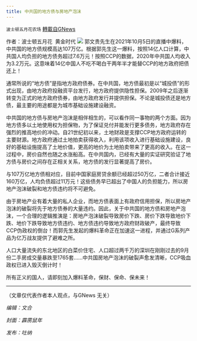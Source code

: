 ```yaml
---
title: 中共国的地方债与房地产泡沫
---
```

`波士顿五月花农场` [轉載自GNews](https://gnews.org/zh-hans/1577343/)

作者：波士顿五月花  黄金时代
![](https://assets.gnews.org/wp-content/uploads/2021/10/20211006-5.jpg)
郭文贵先生在2021年10月5日的直播中爆料，中共国的地方债规模高达107万亿。根据郭先生这一爆料，按照14亿人口计算，中共国人均负担的地方债务超过7.6万元！按照CCP的数据，2020年中共国人均收入为3.2万元。这意味着14亿中国人不吃不喝白干两年半才能替CCP的地方政府把债还上！

通常所说的“地方债”是指地方政府债券。在中共国，地方债最初是以“城投债”的形式出现，由地方政府投融资平台发行，地方政府提供隐性担保。2009年之后逐渐转变为正式的地方政府债券，由地方政府发行并提供担保。不论是城投债还是地方债，最主要的用途都是为城市基础设施建设融资。

中共国的地方债与房地产泡沫是相伴相生的，可以看作同一事物的两个方面。因为地方债多以土地使用权为担保物，为了保证兑付并能发行更多债务，地方政府存在强烈的推高地价的冲动。自21世纪初以来，土地财政是支撑CCP地方政府运转的主要财源。地方政府通过土地拍卖获得收入，利用该项收入进行基础设施建设，良好的基础设施提高了土地价值，更高的地价为土地拍卖带来了更高的收入。在这一过程中，房价自然也随之水涨船高。在中共国内，已经有大量的实证研究验证了地方债与房价之间存在正相关关系，地方债的发行显著提高了房价。

与107万亿地方债相对应，目前中国家庭房贷余额已经超过50万亿，二者合计接近160万亿，人均负债超过11万元！这些债务早已超出了中国人的负担能力，所以房地产泡沫破裂和地方债违约将不可避免。

由于房地产业有着大量的私人企业，而地方债表面上有政府信用担保，所以房地产泡沫的破裂将先于地方债券的大量违约。因此，关于中共国的地方债和房地产泡沫，一个合理的逻辑推演是：房地产泡沫破裂导致房价下跌、房价下跌导致地价下跌、地价下跌导致地方债违约、地方债违约导致地方政府财政破产，最终导致CCP伪政权的倒台！而郭先生发起的爆料革命正在加速这一进程，并通过G系列产品为亿万战友提供了避难之所。

人口大量流失的东北地区的白菜价住宅、人口超过两千万的深圳在刚刚过去的9月份二手房成交量暴跌至1765套……中共国房地产泡沫的破裂声愈发清晰，CCP吸血政权已进入毁灭倒计时！

所有正义的国人，请即刻加入爆料革命，保财、保命、保未来！

* * *

（文章仅代表作者本人观点，与GNews 无关）

*编辑：文合*

*封面：霹雳鼠年*

*发布：吐纳*
